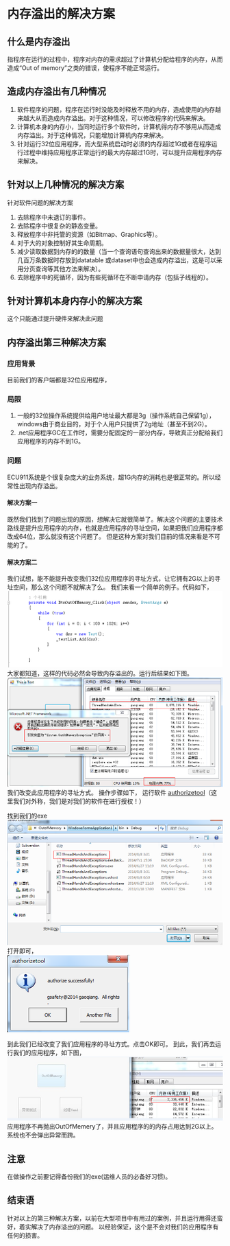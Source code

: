 # 内存溢出的解决方案

## 什么是内存溢出
指程序在运行的过程中，程序对内存的需求超过了计算机分配给程序的内存，从而造成“Out of memory”之类的错误，使程序不能正常运行。
## 造成内存溢出有几种情况
1. 软件程序的问题，程序在运行时没能及时释放不用的内存，造成使用的内存越来越大从而造成内存溢出。对于这种情况，可以修改程序的代码来解决。
2. 计算机本身的内存小，当同时运行多个软件时，计算机得内存不够用从而造成内存溢出。对于这种情况，只能增加计算机内存来解决。
3.	针对运行32位应用程序，而大型系统启动时必须的内存超过1G或者在程序运行过程中维持应用程序正常运行的最大内存超过1G时，可以提升应用程序内存来解决。

## 针对以上几种情况的解决方案
针对软件问题的解决方案
1.	去除程序中未退订的事件。
2.	去除程序中很复杂的静态变量。
3.	释放程序中非托管的资源（如Bitmap、Graphics等）。
4.	对于大的对象控制好其生命周期。
5.	减少读取数据到内存的的数量（当一个查询语句查询出来的数据量很大，达到几百万条数据时存放到datatable 或dataset中也会造成内存溢出，这是可以采用分页查询等其他方法来解决）。
6.	去除程序中的死循环，因为有些死循环在不断申请内存（包括子线程的）。

## 针对计算机本身内存小的解决方案
这个只能通过提升硬件来解决此问题

## 内存溢出第三种解决方案

### 应用背景
目前我们的客户端都是32位应用程序，

### 局限
1.	一般的32位操作系统提供给用户地址最大都是3g（操作系统自己保留1g），windows由于商业目的，对于个人用户只提供了2g地址（甚至不到2G）。
2.	.net应用程序GC在工作时，需要分配固定的一部分内存，导致真正分配给我们应用程序的内存不到1G。

### 问题
ECU911系统是个很复杂庞大的业务系统，超1G内存的消耗也是很正常的。所以经常性出现内存溢出。

#### 解决方案一
既然我们找到了问题出现的原因，想解决它就很简单了。解决这个问题的主要技术路线是提升应用程序的内存，也就是应用程序的寻址空间，如果把我们应用程序都改成64位，那么就没有这个问题了。
但是这种方案对我们目前的情况来看是不可能的了。

#### 解决方案二
我们试想，能不能提升改变我们32位应用程序的寻址方式，让它拥有2G以上的寻址空间，那么这个问题不就解决了么。
我们来看一个简单的例子。代码如下，
   ![](image/outmemory-1.png)
大家都知道，这样的代码必然会导致内存溢出的。运行后结果如下图。
  ![](image/outmemory-2.png)
我们改变此应用程序的寻址方式。
操作步骤如下，
运行软件 [authorizetool](https://github.com/numsg/software-maintenance/blob/master/01%20tools/authorizetool.zip)（这里我们对外称，我们是对我们的软件在进行授权！）

找到我们的exe
   ![](image/outmemory-3.png)
打开即可，              
   ![](image/outmemory-4.png)

到此我们已经改变了我们应用程序的寻址方式。点击OK即可。
到此，我们再去运行我们的应用程序，如下图，
    ![](image/outmemory-5.png)
应用程序不再抛出OutOfMemery了，并且应用程序的的内存占用达到2G以上。系统也不会弹出异常而跨。

## 注意
在做操作之前要记得备份我们的exe(运维人员的必备好习惯)。

## 结束语
针对以上的第三种解决方案，以前在大型项目中有用过的案例，并且运行用得还蛮好，着实解决了内存溢出的问题。
以经验保证，这个是不会对我们的应用程序有任何的损害。
